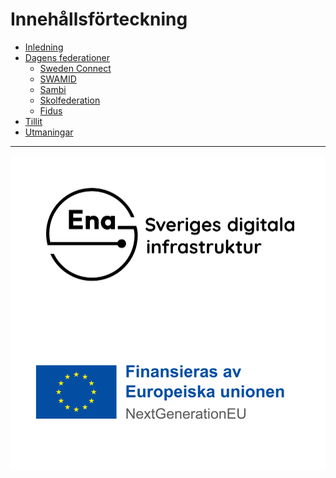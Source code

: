 # Innehållsförteckning  
- [Inledning](inledning.md)
- [Dagens federationer](federationer.md)
  - [Sweden Connect](federationer.md#swedenconnect)
  - [SWAMID](federationer.md#swamid)
  - [Sambi](federationer.md#sambi)
  - [Skolfederation](federationer.md#skolfederation)
  - [Fidus](federationer.md#fidus)
- [Tillit](tillit.md)
- [Utmaningar](utmaningar.md)

----

<p>
<img align="left" src="images/Ena-logo.png"></img>
<img align="right" src="images/NextGenEU-logo.png"></img>
</p>

